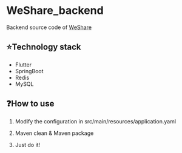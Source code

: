 # WeShare_backend

Backend source code of [WeShare](https://github.com/Star-xing1/WeShare)



## :star:Technology stack

- Flutter
- SpringBoot
- Redis
- MySQL



## :question:How to use

1. Modify the configuration in src/main/resources/application.yaml

2. Maven clean & Maven package
3. Just do it!

